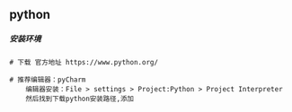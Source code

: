 ## python

##### 安装环境

```
# 下载 官方地址 https://www.python.org/

# 推荐编辑器：pyCharm
	编辑器安装：File > settings > Project:Python > Project Interpreter
	然后找到下载python安装路径,添加
```

